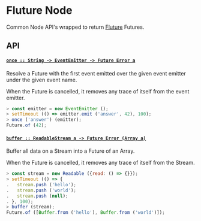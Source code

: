 # Fluture Node

Common Node API's wrapped to return [Fluture][] Futures.

## API

#### <a name="once" href="https://github.com/fluture-js/fluture-node/blob/v1.0.0/index.mjs#L9">`once :: String -⁠> EventEmitter -⁠> Future Error a`</a>

Resolve a Future with the first event emitted over
the given event emitter under the given event name.

When the Future is cancelled, it removes any trace of
itself from the event emitter.

```js
> const emitter = new EventEmitter ();
> setTimeout (() => emitter.emit ('answer', 42), 100);
> once ('answer') (emitter);
Future.of (42);
```

#### <a name="buffer" href="https://github.com/fluture-js/fluture-node/blob/v1.0.0/index.mjs#L41">`buffer :: ReadableStream a -⁠> Future Error (Array a)`</a>

Buffer all data on a Stream into a Future of an Array.

When the Future is cancelled, it removes any trace of
itself from the Stream.

```js
> const stream = new Readable ({read: () => {}});
> setTimeout (() => {
.   stream.push ('hello');
.   stream.push ('world');
.   stream.push (null);
. }, 100);
> buffer (stream);
Future.of ([Buffer.from ('hello'), Buffer.from ('world')]);
```

[Fluture]: https://github.com/fluture-js/Fluture
